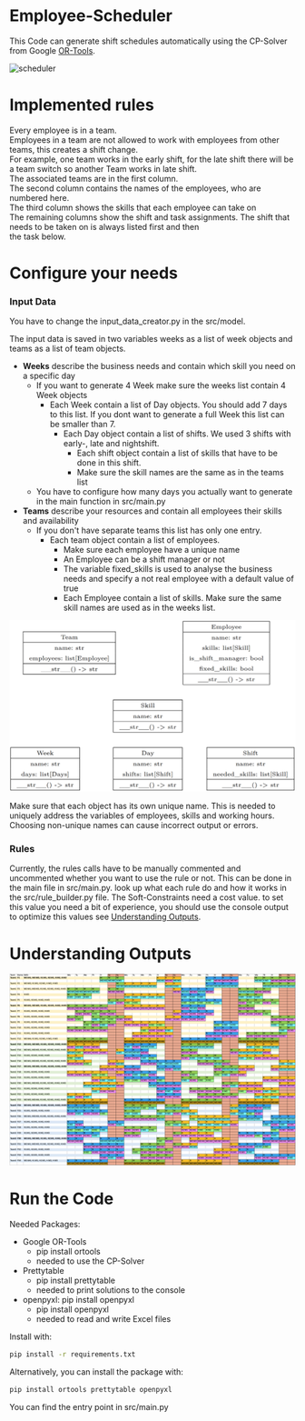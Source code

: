 # Employee-Scheduler

This Code can generate shift schedules automatically using the CP-Solver from Google [OR-Tools](https://developers.google.com/optimization).  

![scheduler](data/scheduler.gif)

# Implemented rules 
Every employee is in a team.  
Employees in a team are not allowed to work with employees from other teams, this creates a shift change.  
For example, one team works in the early shift, 
for the late shift there will be a team switch so another Team works in late shift.  
The associated teams are in the first column.  
The second column contains the names of the employees, who are numbered here.  
The third column shows the skills that each employee can take on  
The remaining columns show the shift and task assignments. The shift that needs to be taken on is always listed first and then   
the task below.

# Configure your needs

### Input Data

You have to change the input_data_creator.py in the src/model.

The input data is saved in two variables weeks as a list of week objects and teams as a list of team objects.
* __Weeks__ describe the business needs and contain which skill you need on a specific day 
  * If you want to generate 4 Week make sure the weeks list contain 4 Week objects
    * Each Week contain a list of Day objects. You should add 7 days to this list. If you dont want to generate a full Week this list can be smaller than 7.
      * Each Day object contain a list of shifts. We used 3 shifts with early-, late and nightshift. 
        * Each shift object contain a list of skills that have to be done in this shift.
        * Make sure the skill names are the same as in the teams list
  * You have to configure how many days you actually want to generate in the main function in src/main.py
* __Teams__ describe your resources and contain all employees their skills and availability
  * If you don't have separate teams this list has only one entry.
    * Each team object contain a list of employees.
      * Make sure each employee have a unique name 
      * An Employee can be a shift manager or not
      * The variable fixed_skills is used to analyse the business needs and specify a not real employee with a default value of true
      * Each Employee contain a list of skills. Make sure the same skill names are used as in the weeks list.

![model structure](data/model_structure.png)

Make sure that each object has its own unique name.
This is needed to uniquely address the variables of employees, skills and working hours.
Choosing non-unique names can cause incorrect output or errors.

### Rules

Currently, the rules calls have to be manually commented and uncommented whether you want to use the rule or not.
This can be done in the main file in src/main.py.
look up what each rule do and how it works in the src/rule_builder.py file.
The Soft-Constraints need a cost value. to set this value you need a bit of experience, 
you should use the console output to optimize this values see [Understanding Outputs](#understanding-outputs).

# Understanding Outputs

![Scheduler result](data/example_scheduler_result.png)


# Run the Code

Needed Packages:  

* Google OR-Tools
    * pip install ortools
    * needed to use the CP-Solver
* Prettytable
    * pip install prettytable
    * needed to print solutions to the console
* openpyxl: pip install openpyxl
    * pip install openpyxl
    * needed to read and write Excel files

Install with:
```sh
pip install -r requirements.txt
```
Alternatively, you can install the package with:
```sh
pip install ortools prettytable openpyxl
```
You can find the entry point in src/main.py

